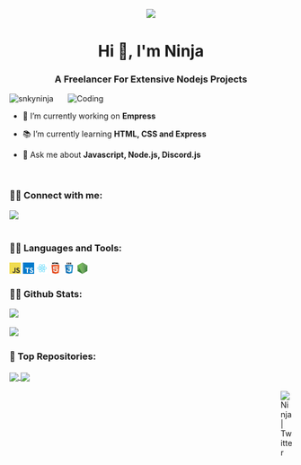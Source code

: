 <p align="center">
  <img src="https://github.com/SNKYNinja/SNKYNinja/blob/main/assets/HuTao.gif?raw=true"width: 80%;" />
</p>

<h1 align="center">Hi 👋, I'm Ninja</h1>
<h3 align="center">A Freelancer For Extensive Nodejs Projects</h3>
<img align = "right" alt="Coding" width="400" src="https://media.discordapp.net/attachments/1021392762379194429/1085873862052421682/devytbs-612dcd6e-3720-4ac2-a50a-23f4cdf20679.gif?width=462&height=375">

<p align="left"> <img src="https://komarev.com/ghpvc/?username=snkyninja&label=Profile%20views&color=0e75b6&style=flat" alt="snkyninja" /> </p>

- 🔭 I’m currently working on **Empress**

- 📚 I’m currently learning **HTML, CSS and Express**

- 💬 Ask me about **Javascript, Node.js, Discord.js** <br/>

<br/><h3 align="left">🐱‍💻 Connect with me:</h3>
                     
<a href="https:///discordapp.com/users/662898453764112408"><img width="40%" align="left" src="https://lanyard.cnrad.dev/api/662898453764112408?bg=272822"></a> 
<br/>
<br/>

<h3 align="left">🐱‍👤 Languages and Tools:</h3>
<code><img height="20" alt="javascript" src="https://raw.githubusercontent.com/github/explore/80688e429a7d4ef2fca1e82350fe8e3517d3494d/topics/javascript/javascript.png"></code>
<code><img height="20" alt="typescript" src="https://raw.githubusercontent.com/github/explore/80688e429a7d4ef2fca1e82350fe8e3517d3494d/topics/typescript/typescript.png"></code>
<code><img height="20" alt="react" src="https://raw.githubusercontent.com/github/explore/80688e429a7d4ef2fca1e82350fe8e3517d3494d/topics/react/react.png"></code>
<code><img height="20" alt="graphql" src="https://raw.githubusercontent.com/github/explore/5c058a388828bb5fde0bcafd4bc867b5bb3f26f3/topics/html/html.png"></code>
<code><img height="20" alt="graphql" src="https://raw.githubusercontent.com/github/explore/5c058a388828bb5fde0bcafd4bc867b5bb3f26f3/topics/css/css.png"></code>
<code><img height="20" alt="nodejs" src="https://raw.githubusercontent.com/github/explore/80688e429a7d4ef2fca1e82350fe8e3517d3494d/topics/nodejs/nodejs.png"></code>
<br/>

<h3 align="left">🐱‍👓 Github Stats:</h3>
                
<p align="left" >
  <a href="https://github.com/SNKYNinja">
 <img src="https://github-readme-streak-stats.herokuapp.com?user=SNKYNinja&theme=radical&hide_border=true&date_format=M%20j%5B%2C%20Y%5D">
  </a>
  </p>

<p align="left" >  
  <a href="https://github.com/anuraghazra/github-readme-stats"> 
<img  src="https://github-readme-stats.vercel.app/api?username=SNKYNinja&&show_icons=true&theme=radical"/>
  </a>
  </p> 

<h3 align="left">🐧 Top Repositories:</h3>


<a href="https://github.com/anuraghazra/github-readme-stats">
  <img align="center" src="https://github-readme-stats.vercel.app/api/pin/?username=SNKYNinja&repo=Dashboard&theme=default" />
</a>
<a href="https://github.com/anuraghazra/anuraghazra.github.io">
  <img align="center" src="https://github-readme-stats.vercel.app/api/pin/?username=SNKYNinja&repo=poru&theme=default" />
</a>

<br />
<br />

<a href="https://twitter.com/ninja_snky">
  <img align="right" alt="Ninja | Twitter" width="21px" src="https://raw.githubusercontent.com/anuraghazra/anuraghazra/master/assets/twitter.svg" />
</a>
